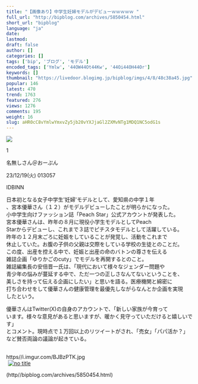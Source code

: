 ```yaml
---
title: "【画像あり】中学生妊婦モデルがデビューｗｗｗｗｗ "
full_url: "http://bipblog.com/archives/5850454.html"
short_url: "bipblog"
language: "ja"
date: 
lastmod: 
draft: false
author: []
categories: []
tags: ['bip', 'ブログ', 'モデル']
encoded_tags: ['Ymlw', '44OW44Ot44Kw', '44Oi44OH44Or']
keywords: []
thumbnail: "https://livedoor.blogimg.jp/bipblog/imgs/4/8/48c38a45.jpg"
popular: 146
latest: 470
trend: 1763
featured: 276
views: 1276
comments: 195
weight: 16
slug: aHR0cC8vYmlwYmxvZy5jb20vYXJjaGl2ZXMvNTg1MDQ1NC5odG1s
---
```


![](https://livedoor.blogimg.jp/bipblog/imgs/4/8/48c38a45.jpg)

<div><p class='ent_header' id='res_1'><p class='ent_num'>1</p> <p class='ent_name'>名無しさん＠おーぷん</p> <p class='ent_data'>23/12/19(火) 013057</p> <p class='id'>IDBINN</p></p><p class='ent_body_p ent_kyocho '> 日本初となる女子中学生'妊婦'モデルとして、愛知県の中学１年<br> 、宮本優華さん（１２）がモデルデビューしたことが明らかになった。<br> 小中学生向けファッション誌「Peach Star」公式アカウントが発表した。<br> 宮本優華さんは、昨年の８月に現役小学生モデルとしてPeach<br> Starからデビューし、これまで３誌でピチスタモデルとして活躍している。<br> 昨年の１２月末ごろに妊娠をしていることが発覚し、活動をこれまで<br> 休止していた。お腹の子供の父親は交際をしている学校の生徒とのことだ。<br> この度、出産を控える中で、妊娠と出産の命のバトンの尊さを伝える<br> 雑誌企画「ゆりかごのcuty」でモデルを再開するとのこと。<br> 雑誌編集長の安倍晋一氏は、「現代において様々なジェンダー問題や<br> 青少年の悩みが蔓延する中で、ただ一つの正しさなんてないということを、<br> 美しさを持って伝える企画にしたい」と思いを語る。医療機関と綿密に<br> 打ち合わせをして優華さんの健康管理を最優先しながらなんとか企画を実現<br> したという。</p> <p class='ent_body_p ent_kyocho'> 優華さんはTwitter(X)の自身のアカウントで、「新しい家族が今育って<br> います。様々な意見があると思いますが、暖かく見守っていただけると嬉しいです」<br> とコメント。現時点で１万回以上のリツイートがされ、「売女」「パパ活か？」<br> など賛否両論の議論が起きている。</p> <p class='ent_body_p ent_kyocho'><br> https//i.imgur.com/BJBzPTK.jpg<br> <a href='https//livedoor.blogimg.jp/bipblog/imgs/0/6/06d66310.jpg' target='_blank'><img src='https//livedoor.blogimg.jp/bipblog/imgs/0/6/06d66310-s.jpg' alt='no title' class='image pict' border='0' hspace='5'></a><br> </p></div>

(http//bipblog.com/archives/5850454.html)
